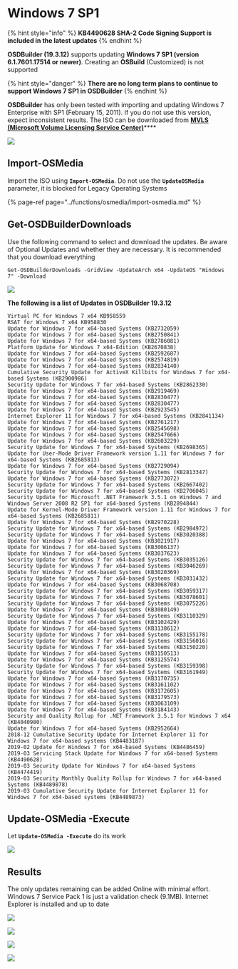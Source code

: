 # Windows 7 SP1

{% hint style="info" %}
**KB4490628 SHA-2 Code Signing Support is included in the latest updates**
{% endhint %}

**OSDBuilder \(19.3.12\)** supports updating **Windows 7 SP1 \(version 6.1.7601.17514 or newer\)**.  Creating an **OSBuild** \(Customized\) is not supported

{% hint style="danger" %}
**There are no long term plans to continue to support Windows 7 SP1 in OSDBuilder**
{% endhint %}

**OSDBuilder** has only been tested with importing and updating Windows 7 Enterprise with SP1 \(February 15, 2011\).  If you do not use this version, expect inconsistent results.  The ISO can be downloaded from [**MVLS \(Microsoft Volume Licensing Service Center\)**](https://www.microsoft.com/Licensing/servicecenter/Home.aspx)\*\*\*\*

![](../../../.gitbook/assets/image%20%2887%29.png)

## Import-OSMedia

Import the ISO using **`Import-OSMedia`**.  Do not use the **`UpdateOSMedia`** parameter, it is blocked for Legacy Operating Systems

{% page-ref page="../functions/osmedia/import-osmedia.md" %}

## Get-OSDBuilderDownloads

Use the following command to select and download the updates.  Be aware of Optional Updates and whether they are necessary.  It is recommended that you download everything

```text
Get-OSDBuilderDownloads -GridView -UpdateArch x64 -UpdateOS "Windows 7" -Download
```

![](../../../.gitbook/assets/image%20%2841%29.png)

**The following is a list of Updates in OSDBuilder 19.3.12**

```text
Virtual PC for Windows 7 x64 KB958559
RSAT for Windows 7 x64 KB958830
Update for Windows 7 for x64-based Systems (KB2732059)
Update for Windows 7 for x64-based Systems (KB2750841)
Update for Windows 7 for x64-based Systems (KB2786081)
Platform Update for Windows 7 x64-Edition (KB2670838)
Update for Windows 7 for x64-based Systems (KB2592687)
Update for Windows 7 for x64-based Systems (KB2574819)
Update for Windows 7 for x64-based Systems (KB2834140)
Cumulative Security Update for ActiveX Killbits for Windows 7 for x64-based Systems (KB2900986)
Security Update for Windows 7 for x64-based Systems (KB2862330)
Update for Windows 7 for x64-based Systems (KB2919469)
Update for Windows 7 for x64-based Systems (KB2830477)
Update for Windows 7 for x64-based Systems (KB2830477)
Update for Windows 7 for x64-based Systems (KB2923545)
Internet Explorer 11 for Windows 7 for x64-based Systems (KB2841134)
Update for Windows 7 for x64-based Systems (KB2761217)
Update for Windows 7 for x64-based Systems (KB2545698)
Update for Windows 7 for x64-based Systems (KB2547666)
Update for Windows 7 for x64-based Systems (KB2603229)
Security Update for Windows 7 for x64-based Systems (KB2698365)
Update for User-Mode Driver Framework version 1.11 for Windows 7 for x64-based Systems (KB2685813)
Update for Windows 7 for x64-based Systems (KB2729094)
Security Update for Windows 7 for x64-based Systems (KB2813347)
Update for Windows 7 for x64-based Systems (KB2773072)
Security Update for Windows 7 for x64-based Systems (KB2667402)
Security Update for Windows 7 for x64-based Systems (KB2706045)
Security Update for Microsoft .NET Framework 3.5.1 on Windows 7 and Windows Server 2008 R2 SP1 for x64-based Systems (KB2894844)
Update for Kernel-Mode Driver Framework version 1.11 for Windows 7 for x64-based Systems (KB2685811)
Update for Windows 7 for x64-based Systems (KB2970228)
Security Update for Windows 7 for x64-based Systems (KB2984972)
Security Update for Windows 7 for x64-based Systems (KB3020388)
Update for Windows 7 for x64-based Systems (KB3021917)
Update for Windows 7 for x64-based Systems (KB3006137)
Update for Windows 7 for x64-based Systems (KB3037623)
Security Update for Windows 7 for x64-based Systems (KB3035126)
Security Update for Windows 7 for x64-based Systems (KB3046269)
Update for Windows 7 for x64-based Systems (KB3020369)
Security Update for Windows 7 for x64-based Systems (KB3031432)
Update for Windows 7 for x64-based Systems (KB3068708)
Security Update for Windows 7 for x64-based Systems (KB3059317)
Security Update for Windows 7 for x64-based Systems (KB3078601)
Security Update for Windows 7 for x64-based Systems (KB3075226)
Update for Windows 7 for x64-based Systems (KB3080149)
Security Update for Windows 7 for x64-based Systems (KB3110329)
Update for Windows 7 for x64-based Systems (KB3102429)
Update for Windows 7 for x64-based Systems (KB3138612)
Security Update for Windows 7 for x64-based Systems (KB3155178)
Security Update for Windows 7 for x64-based Systems (KB3156016)
Security Update for Windows 7 for x64-based Systems (KB3150220)
Update for Windows 7 for x64-based Systems (KB3150513)
Update for Windows 7 for x64-based Systems (KB3125574)
Security Update for Windows 7 for x64-based Systems (KB3159398)
Security Update for Windows 7 for x64-based Systems (KB3161949)
Update for Windows 7 for x64-based Systems (KB3170735)
Update for Windows 7 for x64-based Systems (KB3161102)
Update for Windows 7 for x64-based Systems (KB3172605)
Update for Windows 7 for x64-based Systems (KB3179573)
Update for Windows 7 for x64-based Systems (KB3063109)
Update for Windows 7 for x64-based Systems (KB3184143)
Security and Quality Rollup for .NET Framework 3.5.1 for Windows 7 x64 (KB4040980)
Update for Windows 7 for x64-based Systems (KB2952664)
2018-12 Cumulative Security Update for Internet Explorer 11 for Windows 7 for x64-based systems (KB4483187)
2019-02 Update for Windows 7 for x64-based Systems (KB4486459)
2019-03 Servicing Stack Update for Windows 7 for x64-based Systems (KB4490628)
2019-03 Security Update for Windows 7 for x64-based Systems (KB4474419)
2019-03 Security Monthly Quality Rollup for Windows 7 for x64-based Systems (KB4489878)
2019-03 Cumulative Security Update for Internet Explorer 11 for Windows 7 for x64-based systems (KB4489873)
```

## Update-OSMedia -Execute

Let **`Update-OSMedia -Execute`** do its work

![](../../../.gitbook/assets/image%20%2822%29.png)

## Results

The only updates remaining can be added Online with minimal effort.  Windows 7 Service Pack 1 is just a validation check \(9.1MB\).  Internet Explorer is installed and up to date

![](../../../.gitbook/assets/image%20%2843%29.png)

![](../../../.gitbook/assets/image%20%2820%29.png)

![](../../../.gitbook/assets/image%20%2877%29.png)

![](../../../.gitbook/assets/image%20%2853%29.png)



